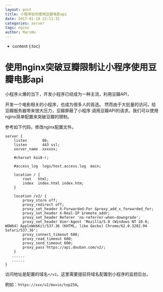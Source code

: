 ```yaml
---
layout: post
title: 小程序如何使用豆瓣电影api
date: 2017-01-18 22:11:31
categories: server
tags: nginx
author: MarsHu
---
```


* content
{:toc}

# 使用nginx突破豆瓣限制让小程序使用豆瓣电影api #
小程序火爆的当下，开发小程序已经成为一种主流，利用豆瓣API，

开发一个电影相关的小程序，也成为很多人的首选。
然而由于大批量的访问，给豆瓣服务器带来很大压力，豆瓣屏蔽了小程序
调用豆瓣API的请求。我们可以使用nginx简单配置来突破豆瓣的限制。





参考如下代码，修改nginx配置文件。

	server {
        listen       80;
        listen       443 ssl;
        server_name  xxxxxx;

        #charset koi8-r;

        #access_log  logs/host.access.log  main;

        location / {
            root   html;
            index  index.html index.htm;
        }

        location /v2/ {
            proxy_store off;
            proxy_redirect off;
            proxy_set_header X-Forwarded-For $proxy_add_x_forwarded_for;
            proxy_set_header X-Real-IP $remote_addr;
            proxy_set_header Referer 'no-referrer-when-downgrade';
            proxy_set_header User-Agent 'Mozilla/5.0 (Windows NT 10.0; WOW64) AppleWebKit/537.36 (KHTML, like Gecko) Chrome/62.0.3202.94 Safari/537.36';
            proxy_connect_timeout 600;
            proxy_read_timeout 600;
            proxy_send_timeout 600;
            proxy_pass https://api.douban.com/v2/;
        }
       ......
       ......
	}


访问地址是配置的域名`+/v2`。这里需要提前将域名配置到小程序的监控后台。

例如：`https://xxx/v2/movie/top250`。